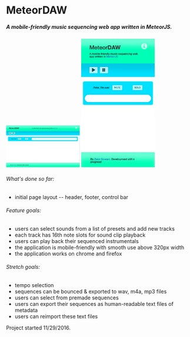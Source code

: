 # MeteorDAW

##### A mobile-friendly music sequencing web app written in MeteorJS. 

<img src="./public/screenshots/desktopScreenshot.png" alt="App Screenshot on Desktop" width="200"/>
<img src="./public/screenshots/mobileScreenshot.png" alt="App Screenshot on Mobile" width="200"/>

###### What's done so far:
- initial page layout -- header, footer, control bar

###### Feature goals:
- users can select sounds from a list of presets and add new tracks
- each track has 16th note slots for sound clip playback
- users can play back their sequenced instrumentals
- the application is mobile-friendly with smooth use above 320px width
- the application works on chrome and firefox

###### Stretch goals:
- tempo selection
- sequences can be bounced & exported to wav, m4a, mp3 files
- users can select from premade sequences 
- users can export their sequences as human-readable text files of metadata
- users can reimport these text files

Project started 11/29/2016.